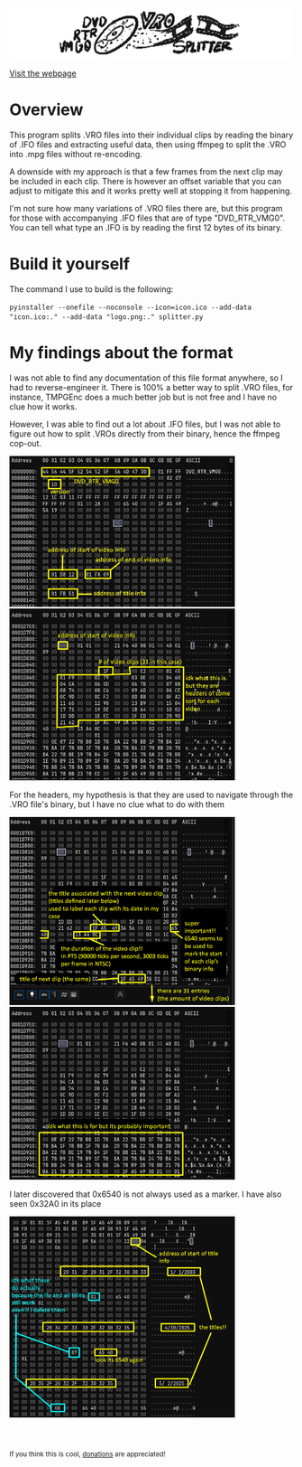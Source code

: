 <img src="logo_big.png" alt="DVD_RTR_VMG0" width="500">

[Visit the webpage](https://www.spinningbanana.com/other/splitter)

# Overview

This program splits .VRO files into their individual clips by reading the binary of .IFO files and 
extracting useful data, then using ffmpeg to split the .VRO into .mpg files without re-encoding.

A downside with my approach is that a few frames from the next clip may be included in each clip.
There is however an offset variable that you can adjust to mitigate this and it works pretty well at stopping
it from happening.

I'm not sure how many variations of .VRO files there are, but this program for those with accompanying .IFO files that are 
of type "DVD_RTR_VMG0". You can tell what type an .IFO is by reading the first 12 bytes of its binary.

# Build it yourself

The command I use to build is the following:

`pyinstaller --onefile --noconsole --icon=icon.ico --add-data "icon.ico:." --add-data "logo.png:." splitter.py`

# My findings about the format

I was not able to find any documentation of this file format anywhere, so I had to reverse-engineer it.
There is 100% a better way to split .VRO files, for instance, TMPGEnc does a much better job but is not free
and I have no clue how it works.

However, I was able to find out a lot about .IFO files, but I was not able to figure out how to split .VROs
directly from their binary, hence the ffmpeg cop-out.

<img src="ifo1.png" alt="The start of the .IFO binary" width="400">
<img src="ifo2.png" alt="The start of the video info section of the .IFO binary" width="400">

For the headers, my hypothesis is that they are used to navigate through the .VRO file's binary, but I have no clue
what to do with them

<img src="ifo3.png" alt="Useful information for each clip" width="400">
<img src="ifo4.png" alt="Possible ui navigation data or something??" width="400">

I later discovered that 0x6540 is not always used as a marker. I have also seen 0x32A0 in its place

<img src="ifo5.png" alt="Title information" width="400">

<br><br>
<sub>If you think this is cool, [donations](https://ko-fi.com/spinningbanana) are appreciated!</sub>